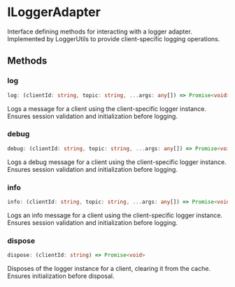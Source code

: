 # ILoggerAdapter

Interface defining methods for interacting with a logger adapter.
Implemented by LoggerUtils to provide client-specific logging operations.

## Methods

### log

```ts
log: (clientId: string, topic: string, ...args: any[]) => Promise<void>
```

Logs a message for a client using the client-specific logger instance.
Ensures session validation and initialization before logging.

### debug

```ts
debug: (clientId: string, topic: string, ...args: any[]) => Promise<void>
```

Logs a debug message for a client using the client-specific logger instance.
Ensures session validation and initialization before logging.

### info

```ts
info: (clientId: string, topic: string, ...args: any[]) => Promise<void>
```

Logs an info message for a client using the client-specific logger instance.
Ensures session validation and initialization before logging.

### dispose

```ts
dispose: (clientId: string) => Promise<void>
```

Disposes of the logger instance for a client, clearing it from the cache.
Ensures initialization before disposal.
